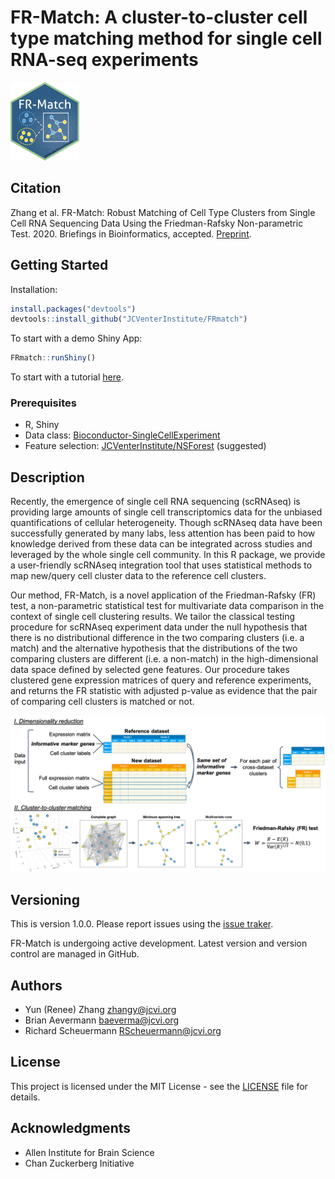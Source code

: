 # FR-Match: A cluster-to-cluster cell type matching method for single cell RNA-seq experiments

<img src="vignettes/FRmatch-sticker-2.png" width="110" height="125">

## Citation

Zhang et al. FR-Match: Robust Matching of Cell Type Clusters from Single Cell RNA Sequencing Data Using the Friedman-Rafsky Non-parametric Test. 2020. Briefings in Bioinformatics, accepted. [Preprint](https://doi.org/10.1101/2020.05.01.073445).

## Getting Started

Installation:

```R
install.packages("devtools")
devtools::install_github("JCVenterInstitute/FRmatch")
```

To start with a demo Shiny App:

```R
FRmatch::runShiny()
```

To start with a tutorial [here](https://jcventerinstitute.github.io/celligrate/FRmatch-vignette.html).

### Prerequisites

* R, Shiny
* Data class: [Bioconductor-SingleCellExperiment](https://bioconductor.org/packages/release/bioc/html/SingleCellExperiment.html)
* Feature selection: [JCVenterInstitute/NSForest](https://github.com/JCVenterInstitute/NSForest) (suggested)

## Description

Recently, the emergence of single cell RNA sequencing (scRNAseq) is providing large amounts of single cell transcriptomics data for the unbiased quantifications of cellular heterogeneity. Though scRNAseq data have been successfully generated by many labs, less attention has been paid to how knowledge derived from these data can be integrated across studies and leveraged by the whole single cell community.  In this R package, we provide a user-friendly scRNAseq integration tool that uses statistical methods to map new/query cell cluster data to the reference cell clusters.

Our method, FR-Match, is a novel application of the Friedman-Rafsky (FR) test, a non-parametric statistical test for multivariate data comparison in the context of single cell clustering results. We tailor the classical testing procedure for scRNAseq experiment data under the null hypothesis that there is no distributional difference in the two comparing clusters (i.e. a match) and the alternative hypothesis that the distributions of the two comparing clusters are different (i.e. a non-match) in the high-dimensional data space defined by selected gene features. Our procedure takes clustered gene expression matrices of query and reference experiments, and returns the FR statistic with adjusted p-value as evidence that the pair of comparing cell clusters is matched or not.

![ ](vignettes/FRmatch-scheme-v2.png)

## Versioning

This is version 1.0.0. Please report issues using the [issue traker](https://github.com/JCVenterInstitute/FRmatch/issues).

FR-Match is undergoing active development. Latest version and version control are managed in GitHub.

## Authors

* Yun (Renee) Zhang zhangy@jcvi.org
* Brian Aevermann baeverma@jcvi.org
* Richard Scheuermann RScheuermann@jcvi.org

## License

This project is licensed under the MIT License - see the [LICENSE](LICENSE) file for details.

## Acknowledgments

* Allen Institute for Brain Science
* Chan Zuckerberg Initiative
